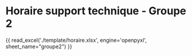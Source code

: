 # Horaire support technique - Groupe 2  


{{ read_excel('./template/horaire.xlsx', engine='openpyxl', sheet_name="groupe2") }}  

